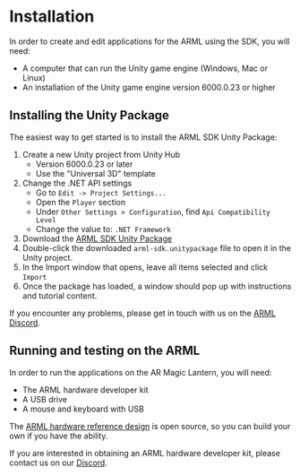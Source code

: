 # Installation

In order to create and edit applications for the ARML using the SDK, you will need:
-	A computer that can run the Unity game engine (Windows, Mac or Linux)
-	An installation of the Unity game engine version 6000.0.23 or higher

## Installing the Unity Package

The easiest way to get started is to install the ARML SDK Unity Package:

1. Create a new Unity project from Unity Hub
   - Version 6000.0.23 or later
   - Use the "Universal 3D" template
2. Change the .NET API settings
   - Go to `Edit -> Project Settings...`
   - Open the `Player` section
   - Under `Other Settings > Configuration`, find `Api Compatibility Level`
   - Change the value to: `.NET Framework`
3. Download the [ARML SDK Unity Package](https://github.com/fubilab/arml-sdk/releases/latest/download/arml-sdk.unitypackage)
4. Double-click the downloaded `arml-sdk.unitypackage` file to open it in the Unity project.
5. In the Import window that opens, leave all items selected and click `Import`
6. Once the package has loaded, a window should pop up with instructions and tutorial content. 

If you encounter any problems, please get in touch with us on the [ARML Discord](https://discord.gg/zWZT3yKf4q).

## Running and testing on the ARML

In order to run the applications on the AR Magic Lantern, you will need:
-	The ARML hardware developer kit
-	A USB drive
-	A mouse and keyboard with USB

The [ARML hardware reference design](./hardware.md) is open source, so you can build your own if you have the ability. 

If you are interested in obtaining an ARML hardware developer kit, please contact us on our [Discord](https://discord.gg/zWZT3yKf4q).